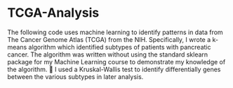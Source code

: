 # TCGA-Analysis

The following code uses machine learning to identify patterns in data from The Cancer Genome Atlas (TCGA) from the NIH. Specifically, I wrote a k-means 
algorithm which identified subtypes of patients with pancreatic cancer. The algorithm was written without using the standard sklearn package for 
my Machine Learning course to demonstrate my knowledge of the algorithm. 	I used a Kruskal-Wallis test to identify differentially genes
between the various subtypes in later analysis.
